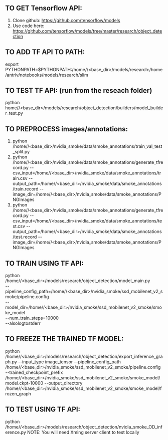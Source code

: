 
## TO GET Tensorflow API:
1. Clone github: https://github.com/tensorflow/models
2. Use code here: https://github.com/tensorflow/models/tree/master/research/object_detection


## TO ADD TF API TO PATH:
export PYTHONPATH=$PYTHONPATH:/home/<user>/<base_dir>/models/research:/home/antriv/notebooks/models/research/slim

## TO TEST TF API: (run from the reseach folder)
python home/<user>/<base_dir>/models/research/object_detection/builders/model_builder_test.py

## TO PREPROCESS images/annotations:
1. python /home/<user>/<base_dir>/nvidia_smoke/data/smoke_annotations/train_val_test_split.py
2. python /home/<user>/<base_dir>/nvidia_smoke/data/smoke_annotations/generate_tfrecord.py --csv_input=/home/<user>/<base_dir>/nvidia_smoke/data/smoke_annotations/train.csv --output_path=/home/<user>/<base_dir>/nvidia_smoke/data/smoke_annotations/train.record --image_dir=/home/<user>/<base_dir>/nvidia_smoke/data/smoke_annotations/PNGImages
3. python /home/<user>/<base_dir>/nvidia_smoke/data/smoke_annotations/generate_tfrecord.py --csv_input=/home/<user>/<base_dir>/nvidia_smoke/data/smoke_annotations/test.csv --output_path=/home/<user>/<base_dir>/nvidia_smoke/data/smoke_annotations/test.record --image_dir=/home/<user>/<base_dir>/nvidia_smoke/data/smoke_annotations/PNGImages


## TO TRAIN USING TF API:
python /home/<user>/<base_dir>/models/research/object_detection/model_main.py \
    --pipeline_config_path=/home/<user>/<base_dir>/nvidia_smoke/ssd_mobilenet_v2_smoke/pipeline.config \
    --model_dir=/home/<user>/<base_dir>/nvidia_smoke/ssd_mobilenet_v2_smoke/smoke_model \
    --num_train_steps=10000 \
    --alsologtostderr

## TO FREEZE THE TRAINED TF MODEL:
python /home/<user>/<base_dir>/models/research/object_detection/export_inference_graph.py --input_type image_tensor --pipeline_config_path /home/<user>/<base_dir>/nvidia_smoke/ssd_mobilenet_v2_smoke/pipeline.config --trained_checkpoint_prefix /home/<user>/<base_dir>/nvidia_smoke/ssd_mobilenet_v2_smoke/smoke_model/model.ckpt-10000 --output_directory /home/<user>/<base_dir>/nvidia_smoke/ssd_mobilenet_v2_smoke/smoke_model/frozen_graph

## TO TEST USING TF API:
python /home/<user>/<base_dir>/models/research/object_detection/nvidia_smoke_OD_inference.py
NOTE: You will need Xming server client to test locally
